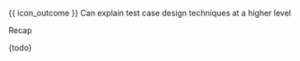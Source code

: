 <span id="prereqs"></span>

<span id="outcomes">{{ icon_outcome }} Can explain test case design techniques at a higher level</span>

<span id="title">Recap</span>

<div id="body">

{todo}

</div>

<div id="extras">
</div>